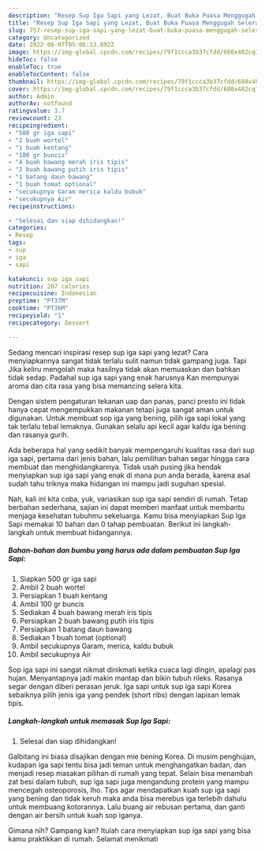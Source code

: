 ```yaml
---
description: "Resep Sup Iga Sapi yang Lezat, Buat Buka Puasa Menggugah Selera"
title: "Resep Sup Iga Sapi yang Lezat, Buat Buka Puasa Menggugah Selera"
slug: 757-resep-sup-iga-sapi-yang-lezat-buat-buka-puasa-menggugah-selera
category: Uncategorized
date: 2022-06-07T05:06:13.892Z
image: https://img-global.cpcdn.com/recipes/79f1ccca3b37cfdd/680x482cq70/sup-iga-sapi-foto-resep-utama.jpg
hideToc: false
enableToc: true
enableTocContent: false
thumbnail: https://img-global.cpcdn.com/recipes/79f1ccca3b37cfdd/680x482cq70/sup-iga-sapi-foto-resep-utama.jpg
cover: https://img-global.cpcdn.com/recipes/79f1ccca3b37cfdd/680x482cq70/sup-iga-sapi-foto-resep-utama.jpg
author: Admin
authorAv: notfound
ratingvalue: 3.7
reviewcount: 23
recipeingredient:
- "500 gr iga sapi"
- "2 buah wortel"
- "1 buah kentang"
- "100 gr buncis"
- "4 buah bawang merah iris tipis"
- "2 buah bawang putih iris tipis"
- "1 batang daun bawang"
- "1 buah tomat optional"
- "secukupnya Garam merica kaldu bubuk"
- "secukupnya Air"
recipeinstructions:

- "Selesai dan siap dihidangkan!"
categories:
- Resep
tags:
- sup
- iga
- sapi

katakunci: sup iga sapi 
nutrition: 207 calories
recipecuisine: Indonesian
preptime: "PT37M"
cooktime: "PT36M"
recipeyield: "1"
recipecategory: Dessert

---
```



Sedang mencari inspirasi resep sup iga sapi yang lezat? Cara menyiapkannya sangat tidak terlalu sulit namun tidak gampang juga. Tapi Jika keliru mengolah maka hasilnya tidak akan memuaskan dan bahkan tidak sedap. Padahal sup iga sapi yang enak harusnya Kan mempunyai aroma dan cita rasa yang bisa memancing selera kita.


Dengan sistem pengaturan tekanan uap dan panas, panci presto ini tidak hanya cepat mengempukkan makanan tetapi juga sangat aman untuk digunakan. Untuk membuat sop iga yang bening, pilih iga sapi lokal yang tak terlalu tebal lemaknya. Gunakan selalu api kecil agar kaldu iga bening dan rasanya gurih.

Ada beberapa hal yang sedikit banyak mempengaruhi kualitas rasa dari sup iga sapi, pertama dari jenis bahan, lalu pemilihan bahan segar hingga cara membuat dan menghidangkannya. Tidak usah pusing jika hendak menyiapkan sup iga sapi yang enak di mana pun anda berada, karena asal sudah tahu triknya maka hidangan ini mampu jadi suguhan spesial.


Nah, kali ini kita coba, yuk, variasikan sup iga sapi sendiri di rumah. Tetap berbahan sederhana, sajian ini dapat memberi manfaat untuk membantu menjaga kesehatan tubuhmu sekeluarga. Kamu bisa menyiapkan Sup Iga Sapi memakai 10 bahan dan 0 tahap pembuatan. Berikut ini langkah-langkah untuk membuat hidangannya.

<!--inarticleads1-->

##### Bahan-bahan dan bumbu yang harus ada dalam pembuatan Sup Iga Sapi:

1. Siapkan 500 gr iga sapi
1. Ambil 2 buah wortel
1. Persiapkan 1 buah kentang
1. Ambil 100 gr buncis
1. Sediakan 4 buah bawang merah iris tipis
1. Persiapkan 2 buah bawang putih iris tipis
1. Persiapkan 1 batang daun bawang
1. Sediakan 1 buah tomat (optional)
1. Ambil secukupnya Garam, merica, kaldu bubuk
1. Ambil secukupnya Air


Sop iga sapi ini sangat nikmat dinikmati ketika cuaca lagi dingin, apalagi pas hujan. Menyantapnya jadi makin mantap dan bikin tubuh rileks. Rasanya segar dengan diberi perasan jeruk. Iga sapi untuk sup iga sapi Korea sebaiknya pilih jenis iga yang pendek (short ribs) dengan lapisan lemak tipis. 

<!--inarticleads2-->

##### Langkah-langkah untuk memasak Sup Iga Sapi:


1. Selesai dan siap dihidangkan!

Galbitang ini biasa disajikan dengan mie bening Korea. Di musim penghujan, kudapan iga sapi tentu bisa jadi teman untuk menghangatkan badan, dan menjadi resep masakan pilihan di rumah yang tepat. Selain bisa menambah zat besi dalam tubuh, sup iga sapi juga mengandung protein yang mampu mencegah osteoporosis, lho. Tips agar mendapatkan kuah sup iga sapi yang bening dan tidak keruh maka anda bisa merebus iga terlebih dahulu untuk membuang kotorannya. Lalu buang air rebusan pertama, dan ganti dengan air bersih untuk kuah sop iganya. 

Gimana nih? Gampang kan? Itulah cara menyiapkan sup iga sapi yang bisa kamu praktikkan di rumah. Selamat menikmati
